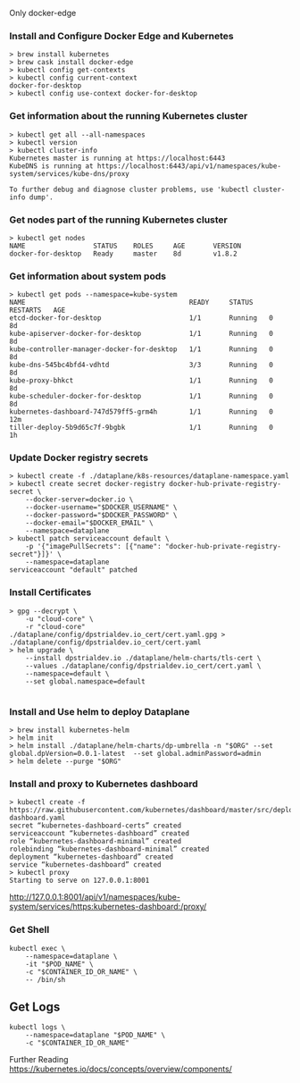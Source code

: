 Only docker-edge

### Install and Configure Docker Edge and Kubernetes
```
> brew install kubernetes
> brew cask install docker-edge
> kubectl config get-contexts
> kubectl config current-context
docker-for-desktop
> kubectl config use-context docker-for-desktop
```

### Get information about the running Kubernetes cluster
```
> kubectl get all --all-namespaces
> kubectl version
> kubectl cluster-info
Kubernetes master is running at https://localhost:6443
KubeDNS is running at https://localhost:6443/api/v1/namespaces/kube-system/services/kube-dns/proxy

To further debug and diagnose cluster problems, use 'kubectl cluster-info dump'.
```

### Get nodes part of the running Kubernetes cluster
```
> kubectl get nodes
NAME                 STATUS    ROLES     AGE       VERSION
docker-for-desktop   Ready     master    8d        v1.8.2
```

### Get information about system pods
```
> kubectl get pods --namespace=kube-system
NAME                                         READY     STATUS    RESTARTS   AGE
etcd-docker-for-desktop                      1/1       Running   0          8d
kube-apiserver-docker-for-desktop            1/1       Running   0          8d
kube-controller-manager-docker-for-desktop   1/1       Running   0          8d
kube-dns-545bc4bfd4-vdhtd                    3/3       Running   0          8d
kube-proxy-bhkct                             1/1       Running   0          8d
kube-scheduler-docker-for-desktop            1/1       Running   0          8d
kubernetes-dashboard-747d579ff5-grm4h        1/1       Running   0          12m
tiller-deploy-5b9d65c7f-9bgbk                1/1       Running   0          1h
```

### Update Docker registry secrets
```
> kubectl create -f ./dataplane/k8s-resources/dataplane-namespace.yaml
> kubectl create secret docker-registry docker-hub-private-registry-secret \
    --docker-server=docker.io \
    --docker-username="$DOCKER_USERNAME" \
    --docker-password="$DOCKER_PASSWORD" \
    --docker-email="$DOCKER_EMAIL" \
    --namespace=dataplane
> kubectl patch serviceaccount default \
    -p '{"imagePullSecrets": [{"name": "docker-hub-private-registry-secret"}]}' \
    --namespace=dataplane
serviceaccount "default" patched
```

### Install Certificates
```
> gpg --decrypt \
    -u "cloud-core" \
    -r "cloud-core" ./dataplane/config/dpstrialdev.io_cert/cert.yaml.gpg > ./dataplane/config/dpstrialdev.io_cert/cert.yaml
> helm upgrade \
    --install dpstrialdev.io ./dataplane/helm-charts/tls-cert \
    --values ./dataplane/config/dpstrialdev.io_cert/cert.yaml \
    --namespace=default \
    --set global.namespace=default
 
```

### Install and Use helm to deploy Dataplane
```
> brew install kubernetes-helm
> helm init
> helm install ./dataplane/helm-charts/dp-umbrella -n "$ORG" --set global.dpVersion=0.0.1-latest  --set global.adminPassword=admin
> helm delete --purge "$ORG"
```

### Install and proxy to Kubernetes dashboard
```
> kubectl create -f https://raw.githubusercontent.com/kubernetes/dashboard/master/src/deploy/recommended/kubernetes-dashboard.yaml
secret “kubernetes-dashboard-certs” created
serviceaccount “kubernetes-dashboard” created
role “kubernetes-dashboard-minimal” created
rolebinding “kubernetes-dashboard-minimal” created
deployment “kubernetes-dashboard” created
service “kubernetes-dashboard” created
> kubectl proxy
Starting to serve on 127.0.0.1:8001
```
http://127.0.0.1:8001/api/v1/namespaces/kube-system/services/https:kubernetes-dashboard:/proxy/


### Get Shell
```
kubectl exec \
    --namespace=dataplane \
    -it "$POD_NAME" \
    -c "$CONTAINER_ID_OR_NAME" \
    -- /bin/sh
```

## Get Logs
```
kubectl logs \
    --namespace=dataplane "$POD_NAME" \
    -c "$CONTAINER_ID_OR_NAME"
```


Further Reading
https://kubernetes.io/docs/concepts/overview/components/
